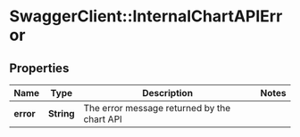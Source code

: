 # SwaggerClient::InternalChartAPIError

## Properties
Name | Type | Description | Notes
------------ | ------------- | ------------- | -------------
**error** | **String** | The error message returned by the chart API | 



